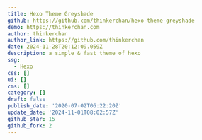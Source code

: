 ```yaml
---
title: Hexo Theme Greyshade
github: https://github.com/thinkerchan/hexo-theme-greyshade
demo: https://thinkerchan.com
author: thinkerchan
author_link: https://github.com/thinkerchan
date: 2024-11-28T20:12:09.059Z
description: a simple & fast theme of hexo
ssg:
  - Hexo
css: []
ui: []
cms: []
category: []
draft: false
publish_date: '2020-07-02T06:22:20Z'
update_date: '2024-11-01T08:02:57Z'
github_star: 15
github_fork: 2
---
```

